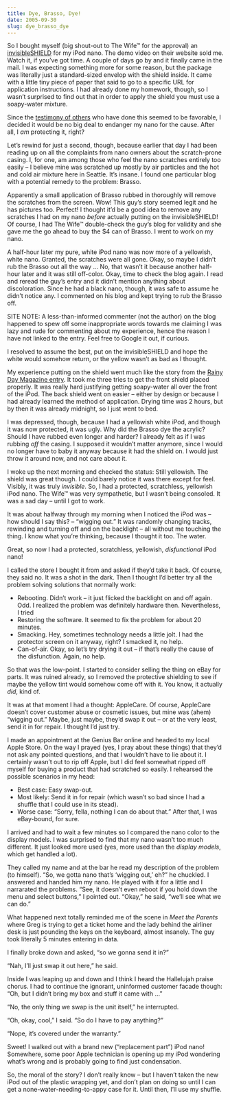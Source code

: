 ```yaml
---
title: Dye, Brasso, Dye!
date: 2005-09-30
slug: dye_brasso_dye
---
```

<p>So I bought myself (big shout-out to The Wife&trade; for the approval) an <a href="http://www.theinvisibleshield.com/ipod_nano_screen_protector.html">invisibleSHIELD</a> for my iPod nano. The demo video on their website sold me. Watch it, if you&#8217;ve got time. 
A couple of days go by and it finally came in the mail. I was expecting something more for some reason, but the package was literally just a standard-sized envelop with the shield inside. It came with a little tiny piece of paper that said to go to a specific URL for application instructions. I had already done my homework, though, so I wasn&#8217;t surprised to find out that in order to apply the shield you must use a soapy-water mixture.</p>

<p>Since the <a href="http://www.rainydaymagazine.com/RDM2005/GearNGadgets/September2005/RDMGG_InvisibleShieldFirstLook.htm">testimony of others</a> who have done this seemed to be favorable, I decided it would be no big deal to endanger my nano for the cause. After all, I <em>am</em> protecting it, right?</p>

<p>Let&#8217;s rewind for just a second, though, because earlier that day I had been reading up on all the complaints from nano owners about the scratch-prone casing. <span class="pullquote">I, for one, am among those who feel the nano scratches entirely too easily</span> &#8211; I believe mine was scratched up mostly by air particles and the hot and cold air mixture here in Seattle. It&#8217;s insane. I found one particular blog with a potential remedy to the problem: Brasso.</p>

<p>Apparently a small application of Brasso rubbed in thoroughly will remove the scratches from the screen. Wow! This guy&#8217;s story seemed legit and he has pictures too. Perfect! I thought it&#8217;d be a good idea to remove any scratches I had on my nano <em>before</em> actually putting on the invisibleSHIELD! Of course, I had The Wife&trade; double-check the guy&#8217;s blog for validity and she gave me the go ahead to buy the $4 can of Brasso. I went to work on my nano.</p>

<p>A half-hour later my pure, white iPod nano was now more of a yellowish, white nano. Granted, the scratches were all gone. Okay, so maybe I didn&#8217;t rub the Brasso out all the way &#8230; No, that wasn&#8217;t it because another half-hour later and it was still off-color. Okay, time to check the blog again. I read and reread the guy&#8217;s entry and it didn&#8217;t mention anything about discoloration. Since he had a black nano, though, it was safe to assume he didn&#8217;t notice any. I commented on his blog and kept trying to rub the Brasso off.</p>

<p>SITE NOTE: A less-than-informed commenter (not the author) on the blog happened to spew off some inappropriate words towards me claiming I was lazy and rude for commenting about my experience, hence the reason I have not linked to the entry. Feel free to Google it out, if curious.</p>

<p>I resolved to assume the best, put on the invisibleSHIELD and hope the white would somehow return, or the yellow wasn&#8217;t as bad as I thought.</p>

<p>My experience putting on the shield went much like the story from the <a href="http://www.rainydaymagazine.com/RDM2005/GearNGadgets/September2005/RDMGG_InvisibleShieldFirstLook.htm">Rainy Day Magazine entry</a>. It took me three tries to get the front shield placed properly. It was really hard justifying getting soapy-water all over the front of the iPod. The back shield went on easier &#8211; either by design or because I had already learned the method of application. Drying time was 2 hours, but by then it was already midnight, so I just went to bed.</p>

<p><span class="pullquote alt">I was depressed, though, because I had a yellowish white iPod</span>, and though it was now protected, it was ugly. Why did the Brasso dye the acrylic? Should I have rubbed even longer and harder? I already felt as if I was rubbing <em>off</em> the casing. I supposed it wouldn&#8217;t matter anymore, since I would no longer have to baby it anyway because it had the shield on. I would just throw it around now, and not care about it.</p>

<p>I woke up the next morning and checked the status: Still yellowish. The shield was great though. I could barely notice it was there except for feel. Visibly, it was truly <em>invisible</em>. So, I had a protected, scratchless, yellowish iPod nano. The Wife&trade; was very sympathetic, but I wasn&#8217;t being consoled. It was a sad day &#8211; until I got to work.</p>

<p>It was about halfway through my morning when I noticed the iPod was &#8211; how should I say this? &#8211; &#8220;wigging out.&#8221; It was randomly changing tracks, rewinding and turning off and on the backlight &#8211; all without me touching the thing. I know what you&#8217;re thinking, because I thought it too. The water.</p>

<p>Great, <span class="pullquote">so now I had a protected, scratchless, yellowish, <em>disfunctional</em> iPod nano!</span></p>

<p>I called the store I bought it from and asked if they&#8217;d take it back. Of course, they said no. It was a shot in the dark. Then I thought I&#8217;d better try all the problem solving solutions that normally work:</p>

<ul>
<li>Rebooting. Didn&#8217;t work &#8211; it just flicked the backlight on and off again. Odd. I realized the problem was definitely hardware then. Nevertheless, I tried</li>
<li>Restoring the software. It seemed to fix the problem for about 20 minutes.</li>
<li>Smacking. Hey, sometimes technology needs a little jolt. I had the protector screen on it anyway, right? I smacked it, no help.</li>
<li>Can-of-air. Okay, so let&#8217;s try drying it out &#8211; if that&#8217;s really the cause of the disfunction. Again, no help.</li>
</ul>

<p>So that was the low-point. I started to consider selling the thing on eBay for parts. It was ruined already, so I removed the protective shielding to see if maybe the yellow tint would somehow come off with it. You know, it actually <em>did</em>, kind of.</p>

<p>It was at that moment I had a thought: AppleCare. Of course, AppleCare doesn&#8217;t cover customer abuse or cosmetic issues, but mine was (ahem) &#8220;wigging out.&#8221; Maybe, just maybe, they&#8217;d swap it out &#8211; or at the very least, send it in for repair. I thought I&#8217;d just try.</p>

<p>I made an appointment at the Genius Bar online and headed to my local Apple Store. On the way I prayed (yes, I pray about these things) that they&#8217;d not ask any pointed questions, and that I wouldn&#8217;t have to lie about it. I certainly wasn&#8217;t out to rip off Apple, but I did feel somewhat ripped off myself for buying a product that had scratched so easily. I rehearsed the possible scenarios in my head:</p>

<ul>
<li>Best case: Easy swap-out.</li>
<li>Most likely: Send it in for repair (which wasn&#8217;t so bad since I had a shuffle that I could use in its stead).</li>
<li>Worse case: &#8220;Sorry, fella, nothing I can do about that.&#8221; After that, I was eBay-bound, for sure.</li>
</ul>

<p>I arrived and had to wait a few minutes so I compared the nano color to the display models. I was surprised to find that my nano wasn&#8217;t too much different. It just looked more used (yes, more used than the <em>display models</em>, which get handled a lot).</p>

<p>They called my name and at the bar he read my description of the problem (to himself). &#8220;So, we gotta nano that&#8217;s &#8216;wigging out,&#8217; eh?&#8221; he chuckled. I answered and handed him my nano. He played with it for a little and I narrarated the problems. &#8220;See, it doesn&#8217;t even reboot if you hold down the menu and select buttons,&#8221; I pointed out. &#8220;Okay,&#8221; he said, &#8220;we&#8217;ll see what we can do.&#8221;</p>

<p>What happened next totally reminded me of the scene in <em>Meet the Parents</em> where Greg is trying to get a ticket home and the lady behind the airliner desk is just pounding the keys on the keyboard, almost insanely. The guy took literally 5 minutes entering in data.</p>

<p>I finally broke down and asked, &#8220;so we gonna send it in?&#8221;</p>

<p>&#8220;Nah, I&#8217;ll just swap it out here,&#8221; he said.</p>

<p><span class="pullquote">Inside I was leaping up and down and I think I heard the Hallelujah praise chorus</span>. I had to continue the ignorant, uninformed customer facade though: &#8220;Oh, but I didn&#8217;t bring my box and stuff it came with &#8230;&#8221;</p>

<p>&#8220;No, the only thing we swap is the unit itself,&#8221; he interrupted.</p>

<p>&#8220;Oh, okay, cool,&#8221; I said. &#8220;So do I have to pay anything?&#8221;</p>

<p>&#8220;Nope, it&#8217;s covered under the warranty.&#8221;</p>

<p>Sweet! I walked out with a brand new (&#8220;replacement part&#8221;) iPod nano! Somewhere, some poor Apple technician is opening up my iPod wondering what&#8217;s wrong and is probably going to find just condensation.</p>

<p>So, the moral of the story? I don&#8217;t really know &#8211; but I haven&#8217;t taken the new iPod out of the plastic wrapping yet, and don&#8217;t plan on doing so until I can get a none-water-needing-to-appy case for it. Until then, I&#8217;ll use my shuffle.</p>